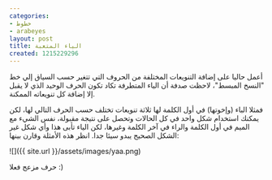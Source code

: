 ```yaml
---
categories:
- خطوط
- arabeyes
layout: post
title: الياء المتعبة
created: 1215229296
---
```


أعمل حاليا على إضافة التنويعات المختلفة من الحروف التي تتغير حسب السياق إلي خط "النسخ المبسط"، لاحظت صدفة أن الياء المتطرفة تكاد تكون الحرف الوحيد الذي لا يقبل إلا إضافة كل تنويعاته الممكنة. 

فمثلا الباء (وإخوتها) في أول الكلمة لها ثلاثة تنويعات تختلف حسب الحرف التالي لها، لكن يمكنك استخدام شكل واحد في كل الحالات وتحصل على نتيجة مقبولة، نفس الشيء مع الميم في أول الكلمة والراء في آخر الكلمة وغيرها، لكن الياء تأبى هذا وأي شكل غير الشكل الصحيح يبدو سيئا جدا. انظر هذه الأمثلة وقارن بينها:

![]({{ site.url }}/assets/images/yaa.png)

حرف مزعج فعلا :)
